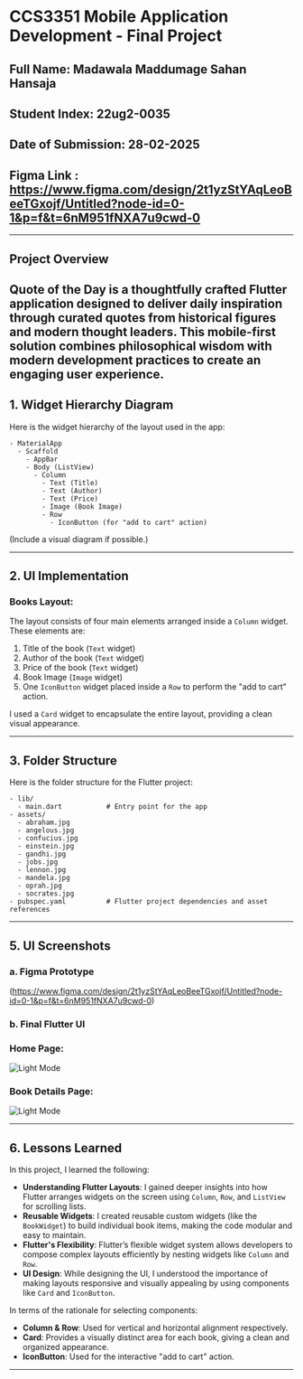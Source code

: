 # CCS3351 Mobile Application Development - Final Project

## Full Name: Madawala Maddumage Sahan Hansaja  

## Student Index: 22ug2-0035

## Date of Submission: 28-02-2025

## Figma Link : https://www.figma.com/design/2t1yzStYAqLeoBeeTGxojf/Untitled?node-id=0-1&p=f&t=6nM951fNXA7u9cwd-0

---

## Project Overview

**Quote of the Day** is a thoughtfully crafted Flutter application designed to deliver daily inspiration through curated quotes from historical figures and modern thought leaders. This mobile-first solution combines philosophical wisdom with modern development practices to create an engaging user experience.
---

## 1. Widget Hierarchy Diagram

Here is the widget hierarchy of the layout used in the app:

```plaintext
- MaterialApp
  - Scaffold
    - AppBar
    - Body (ListView)
      - Column
        - Text (Title)
        - Text (Author)
        - Text (Price)
        - Image (Book Image)
        - Row
          - IconButton (for "add to cart" action)
```

(Include a visual diagram if possible.)

---

## 2. UI Implementation

### Books Layout:

The layout consists of four main elements arranged inside a `Column` widget. These elements are:

1. Title of the book (`Text` widget)
2. Author of the book (`Text` widget)
3. Price of the book (`Text` widget)
4. Book Image (`Image` widget)
5. One `IconButton` widget placed inside a `Row` to perform the "add to cart" action.

I used a `Card` widget to encapsulate the entire layout, providing a clean visual appearance.

---

## 3. Folder Structure

Here is the folder structure for the Flutter project:

```plaintext
- lib/
  - main.dart           # Entry point for the app
- assets/
  - abraham.jpg
  - angelous.jpg
  - confucius.jpg
  - einstein.jpg
  - gandhi.jpg
  - jobs.jpg
  - lennon.jpg
  - mandela.jpg
  - oprah.jpg
  - socrates.jpg
- pubspec.yaml          # Flutter project dependencies and asset references
```

---



## 5. UI Screenshots

### a. Figma Prototype

(https://www.figma.com/design/2t1yzStYAqLeoBeeTGxojf/Untitled?node-id=0-1&p=f&t=6nM951fNXA7u9cwd-0)

### b. Final Flutter UI

### Home Page: 
![Light Mode](https://github.com/sahan026/images/blob/main/allbooks.png)

### Book Details Page: 
![Light Mode](https://github.com/sahan026/images/blob/main/bookdetail.png)

---

## 6. Lessons Learned

In this project, I learned the following:

- **Understanding Flutter Layouts**: I gained deeper insights into how Flutter arranges widgets on the screen using `Column`, `Row`, and `ListView` for scrolling lists.
- **Reusable Widgets**: I created reusable custom widgets (like the `BookWidget`) to build individual book items, making the code modular and easy to maintain.
- **Flutter's Flexibility**: Flutter’s flexible widget system allows developers to compose complex layouts efficiently by nesting widgets like `Column` and `Row`.
- **UI Design**: While designing the UI, I understood the importance of making layouts responsive and visually appealing by using components like `Card` and `IconButton`.

In terms of the rationale for selecting components:

- **Column & Row**: Used for vertical and horizontal alignment respectively.
- **Card**: Provides a visually distinct area for each book, giving a clean and organized appearance.
- **IconButton**: Used for the interactive "add to cart" action.

---
